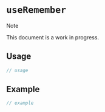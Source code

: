 # `useRemember`

> [!NOTE]
> This document is a work in progress.

## Usage

```typescript
// usage
```

## Example

```typescript
// example
```

